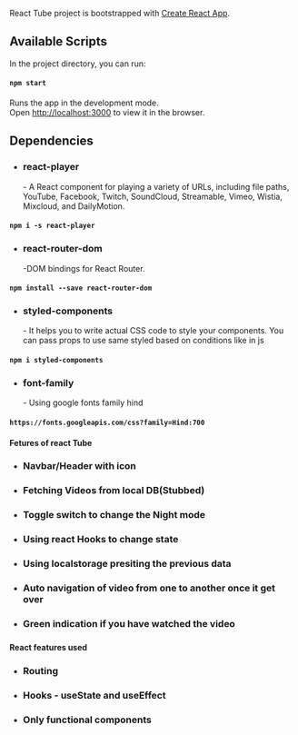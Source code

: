 React Tube project is bootstrapped with [Create React App](https://github.com/facebook/create-react-app).

## Available Scripts

In the project directory, you can run:

#### `npm start`

Runs the app in the development mode.<br>
Open [http://localhost:3000](http://localhost:3000) to view it in the browser.

## Dependencies 
* <h3>react-player</h3> - A React component for playing a variety of URLs, including file paths, YouTube, Facebook, Twitch, SoundCloud, Streamable, Vimeo, Wistia, Mixcloud, and DailyMotion. 
#### `npm i -s react-player`

* <h3>react-router-dom</h3> -DOM bindings for React Router.
#### `npm install --save react-router-dom`

* <h3>styled-components</h3> - It helps you to write actual CSS code to style your components. You can pass props to use same styled based on conditions like in js
#### `npm i styled-components`

* <h3>font-family</h3> - Using google fonts family hind

#### `https://fonts.googleapis.com/css?family=Hind:700`

#### Fetures of react Tube

* <h3>Navbar/Header with icon</h3>
* <h3>Fetching Videos from local DB(Stubbed)</h3>
* <h3>Toggle switch to change the Night mode</h3>
* <h3>Using react Hooks to change state</h3>
* <h3>Using localstorage presiting the previous data</h3>
* <h3>Auto navigation of video from one to another once it get over</h3>
* <h3>Green indication if you have watched the video<h3>

#### React features used

* <h3>Routing</h3>
* <h3>Hooks - useState and useEffect</h3>
* <h3>Only functional components<h3>